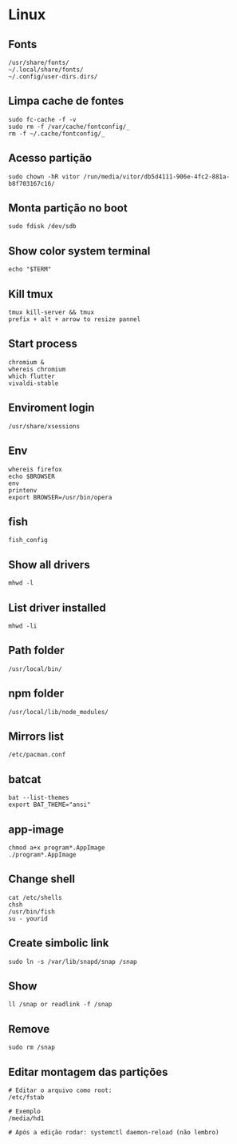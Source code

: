 # Linux

## Fonts
```
/usr/share/fonts/
~/.local/share/fonts/
~/.config/user-dirs.dirs/
```

## Limpa cache de fontes
```
sudo fc-cache -f -v
sudo rm -f /var/cache/fontconfig/_
rm -f ~/.cache/fontconfig/_
```

## Acesso partição
```
sudo chown -hR vitor /run/media/vitor/db5d4111-906e-4fc2-881a-b8f703167c16/
```

## Monta partição no boot
```
sudo fdisk /dev/sdb
```

## Show color system terminal
```
echo "$TERM"
```

## Kill tmux
```
tmux kill-server && tmux
prefix + alt + arrow to resize pannel
```

## Start process
```
chromium &
whereis chromium
which flutter
vivaldi-stable
```

## Enviroment login
```
/usr/share/xsessions
```

## Env
```
whereis firefox
echo $BROWSER
env
printenv
export BROWSER=/usr/bin/opera
```

## fish
```
fish_config
```

## Show all drivers
```
mhwd -l
```

## List driver installed
```
mhwd -li
```

## Path folder
```
/usr/local/bin/
```

## npm folder
```
/usr/local/lib/node_modules/
```

## Mirrors list
```
/etc/pacman.conf
```

## batcat
```
bat --list-themes
export BAT_THEME="ansi"
```

## app-image
```
chmod a+x program*.AppImage
./program*.AppImage
```

## Change shell
```
cat /etc/shells
chsh
/usr/bin/fish
su - yourid
```

## Create simbolic link
```
sudo ln -s /var/lib/snapd/snap /snap
```

## Show
```
ll /snap or readlink -f /snap
```

## Remove
```
sudo rm /snap
```

## Editar montagem das partições
```
# Editar o arquivo como root:
/etc/fstab

# Exemplo
/media/hd1

# Após a edição rodar: systemctl daemon-reload (não lembro)
```
